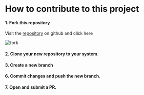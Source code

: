 # How to contribute to this project

#### 1. Fork this repository

Visit the [repository](https://github.com/yaasiin-ayeva/WhatsBot) on github and click here

![fork](https://github.com/user-attachments/assets/5c7b5ea2-f943-4876-87cb-c14b3b6a3ddf)

#### 2. Clone your new repository to your system.

#### 3. Create a new branch 

#### 6. Commit changes and push the new branch.

#### 7. Open and submit a PR.
